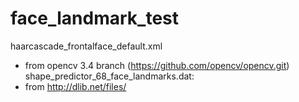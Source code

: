 # face_landmark_test

haarcascade_frontalface_default.xml
  - from opencv 3.4 branch (https://github.com/opencv/opencv.git)
shape_predictor_68_face_landmarks.dat:
  - from http://dlib.net/files/
